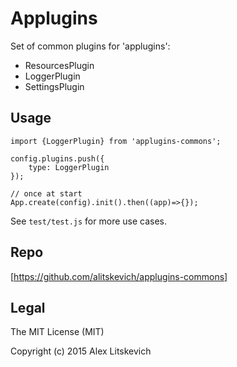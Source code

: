 # Applugins

Set of common plugins for 'applugins':

   - ResourcesPlugin
   - LoggerPlugin
   - SettingsPlugin

Usage
-----

    import {LoggerPlugin} from 'applugins-commons';
    
    config.plugins.push({
        type: LoggerPlugin
    });
    
    // once at start
    App.create(config).init().then((app)=>{});
    
See `test/test.js` for more use cases.

Repo
----

[https://github.com/alitskevich/applugins-commons]


Legal
-----

The MIT License (MIT)

Copyright (c) 2015 Alex Litskevich

